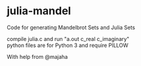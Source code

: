 # julia-mandel
Code for generating Mandelbrot Sets and Julia Sets

compile julia.c and run "a.out c_real c_imaginary"        
python files are for Python 3 and require PILLOW

With help from @majaha
